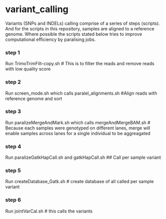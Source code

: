 # variant_calling
Variants (SNPs and INDELs) calling comprise of a series of steps (scripts). And for the scripts in this repository, samples are aligned to a reference genome. Where possible the scripts stated below tries to improve computational efficiency by paralising jobs.    
### step 1
Run TrimoTrimFilt-copy.sh  # This is to filter the reads and remove reads with low quality score

### step 2
Run screen_mode.sh which calls paralel_alignments.sh #Align reads with reference genome and sort 

### step 3
Run paralizeMergeAndMark.sh which calls mergeAndMergeBAM.sh # Because each samples were genotyped on different lanes, merge will enable samples across lanes for a single individual to be aggreagated

### step 4
Run paralizeGatkHapCall.sh and gatkHapCall.sh ## Call per sample variant

### step 5
Run createDatabase_Gatk.sh # create database of all called per sample variant

### step 6
Run jointVarCal.sh   # this calls the variants
